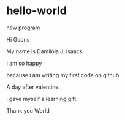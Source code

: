 # hello-world
new program 

Hi Goons

My name is Damilola J. Isaacs

I am so happy 

because i am writing my first code on github

A day after valentine.

i gave myself a learning gift.

Thank you World
